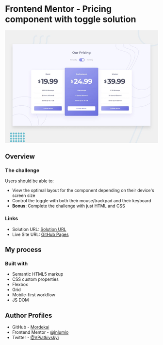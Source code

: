 # Frontend Mentor - Pricing component with toggle solution

![Design preview for the Pricing component with toggle coding challenge](./design/desktop-preview.jpg)

## Overview

### The challenge

Users should be able to:

- View the optimal layout for the component depending on their device's screen
  size
- Control the toggle with both their mouse/trackpad and their keyboard
- **Bonus**: Complete the challenge with just HTML and CSS

### Links

- Solution URL:
  [Solution URL](https://www.frontendmentor.io/solutions/pricing-component-2-versions-htmlandcss-only-and-with-js-LRJWJ4J-gs)
- Live Site URL: [GitHub Pages](https://inlumio.github.io/pricing-component-fm/)

## My process

### Built with

- Semantic HTML5 markup
- CSS custom properties
- Flexbox
- Grid
- Mobile-first workflow
- JS DOM

## Author Profiles

- GitHub - [Mordekai](https://github.com/inlumio)
- Frontend Mentor - [@inlumio](https://www.frontendmentor.io/profile/inlumio)
- Twitter - [@VPiatkivskyi](https://twitter.com/VPiatkivskyi)
